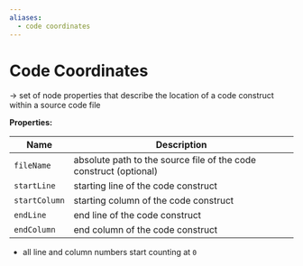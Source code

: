 ```yaml
---
aliases:
  - code coordinates
---
```

# Code Coordinates
-> set of node properties that describe the location of a code construct within a source code file

**Properties:**

| Name          | Description                                                       |
| ------------- | ----------------------------------------------------------------- |
| `fileName`    | absolute path to the source file of the code construct (optional) |
| `startLine`   | starting line of the code construct                               |
| `startColumn` | starting column of the code construct                             |
| `endLine`     | end line of the code construct                                    |
| `endColumn`   | end column of the code construct                                  |

- all line and column numbers start counting at `0`